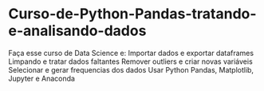 # Curso-de-Python-Pandas-tratando-e-analisando-dados
Faça esse curso de Data Science e: Importar dados e exportar dataframes Limpando e tratar dados faltantes Remover outliers e criar novas variáveis Selecionar e gerar frequencias dos dados Usar Python Pandas, Matplotlib, Jupyter e Anaconda
